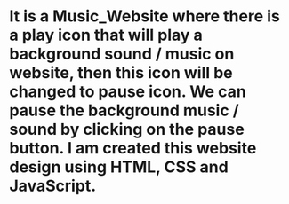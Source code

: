 # It is a Music_Website where there is a play icon that will play a background sound / music on website, then this icon will be changed to pause icon. We can pause the background music / sound by clicking on the pause button. I am created this website design using HTML, CSS and JavaScript.
